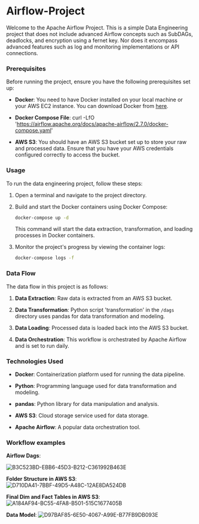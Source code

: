 # Airflow-Project

Welcome to the Apache Airflow Project. This is a simple Data Engineering project that does not include advanced Airflow concepts such as SubDAGs, deadlocks, and encryption using a fernet key. Nor does it encompass advanced features such as log and monitoring implementations or API connections.

### Prerequisites

Before running the project, ensure you have the following prerequisites set up:

- **Docker**: You need to have Docker installed on your local machine or your AWS EC2 instance. You can download Docker from [here](https://www.docker.com/get-started).

- **Docker Compose File**: curl -LfO 'https://airflow.apache.org/docs/apache-airflow/2.7.0/docker-compose.yaml'

- **AWS S3**: You should have an AWS S3 bucket set up to store your raw and processed data. Ensure that you have your AWS credentials configured correctly to access the bucket.

### Usage

To run the data engineering project, follow these steps:

1. Open a terminal and navigate to the project directory.

2. Build and start the Docker containers using Docker Compose:

   ```bash
   docker-compose up -d
   ```

   This command will start the data extraction, transformation, and loading processes in Docker containers.

3. Monitor the project's progress by viewing the container logs:

   ```bash
   docker-compose logs -f
   ```

### Data Flow

The data flow in this project is as follows:

1. **Data Extraction**: Raw data is extracted from an AWS S3 bucket.

2. **Data Transformation**: Python script 'transformation' in the `/dags` directory uses pandas for data transformation and modeling.

3. **Data Loading**: Processed data is loaded back into the AWS S3 bucket.

4. **Data Orchestration**: This workflow is orchestrated by Apache Airflow and is set to run daily.

### Technologies Used

- **Docker**: Containerization platform used for running the data pipeline.

- **Python**: Programming language used for data transformation and modeling.

- **pandas**: Python library for data manipulation and analysis.

- **AWS S3**: Cloud storage service used for data storage.
  
- **Apache Airflow**: A popular data orchestration tool.

### Workflow examples

**Airflow Dags**:

![B3C523BD-EBB6-45D3-B212-C361992B463E](https://github.com/LeonR92/Airflow-Project/assets/127194165/5a6814ce-d10b-4fc6-bbae-c2450dcd3100)

**Folder Structure in AWS S3**:
![D710DA41-7BBF-49D5-A48C-12AE8DA524DB](https://github.com/LeonR92/Airflow-Project/assets/127194165/53def5fe-1d63-486a-8a79-0c8d74769c1e)

**Final Dim and Fact Tables in AWS S3**:
![A184AF94-BC55-4FA8-B501-515C1677405B](https://github.com/LeonR92/Airflow-Project/assets/127194165/04d8a339-4183-4774-8a3e-3dd26cf1d87b)

**Data Model**:
![D97BAF85-6E50-4067-A99E-B77FB9DB093E](https://github.com/LeonR92/Airflow-Project/assets/127194165/d70dd655-4ffa-48a1-a507-43815b66dfec)






